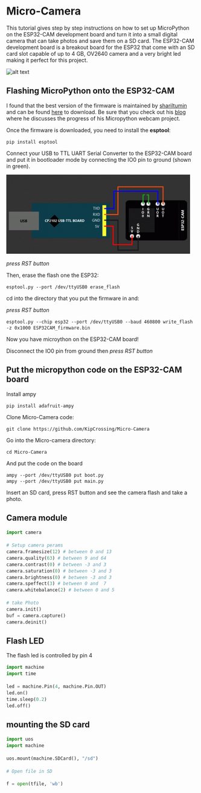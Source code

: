 # Micro-Camera

This tutorial gives step by step instructions on how to set up MicroPython on the ESP32-CAM development board and turn it into a small digital camera that can take photos and save them on a SD card. The ESP32-CAM development board is a breakout board for the ESP32 that come with an SD card slot capable of up to 4 GB, OV2640 camera and a very bright led making it perfect for this project.

![alt text](images/Micro-Camera.jpg)

## Flashing MicroPython onto the ESP32-CAM

I found that the best version of the firmware is maintained by [shariltumin](https://github.com/shariltumin) and can be found [here](https://github.com/shariltumin/esp32-cam-micropython/tree/master/firmwares) to download. Be sure that you check out his [blog](https://kopimojo.blogspot.com/) where he discusses the progress of his Micropython webcam project.

Once the firmware is downloaded, you need to install the **esptool**:

```shell
pip install esptool
```

Connect your USB to TTL UART Serial Converter to the ESP32-CAM board and put it in bootloader mode by connecting the IO0 pin to ground (shown in green).

![alt text](images/ESPflash.png)

_press RST button_

Then, erase the flash one the ESP32:

```shell
esptool.py --port /dev/ttyUSB0 erase_flash
```

cd into the directory that you put the firmware in and:

_press RST button_

```shell
esptool.py --chip esp32 --port /dev/ttyUSB0 --baud 460800 write_flash -z 0x1000 ESP32CAM_firmware.bin
```

Now you have microython on the ESP32-CAM board!

Disconnect the IO0 pin from ground then _press RST button_

## Put the micropython code on the ESP32-CAM board

Install ampy

```shell
pip install adafruit-ampy
```

Clone Micro-Camera code:

```shell
git clone https://github.com/KipCrossing/Micro-Camera
```

Go into the Micro-camera directory:

```shell
cd Micro-Camera
```

And put the code on the board

```shell
ampy --port /dev/ttyUSB0 put boot.py
ampy --port /dev/ttyUSB0 put main.py
```

Insert an SD card, press RST button and see the camera flash and take a photo.

## Camera module

```python
import camera

# Setup camera perams
camera.framesize(12) # between 0 and 13
camera.quality(63) # between 9 and 64
camera.contrast(0) # between -3 and 3
camera.saturation(0) # between -3 and 3
camera.brightness(0) # between -3 and 3
camera.speffect(3) # between 0 and  7
camera.whitebalance(2) # between 0 and 5

# take Photo
camera.init()
buf = camera.capture()
camera.deinit()
```

## Flash LED

The flash led is controlled by pin 4

```python
import machine
import time

led = machine.Pin(4, machine.Pin.OUT)
led.on()
time.sleep(0.2)
led.off()
```

## mounting the SD card

```python
import uos
import machine

uos.mount(machine.SDCard(), "/sd")

# Open file in SD

f = open(tfile, 'wb')
```
